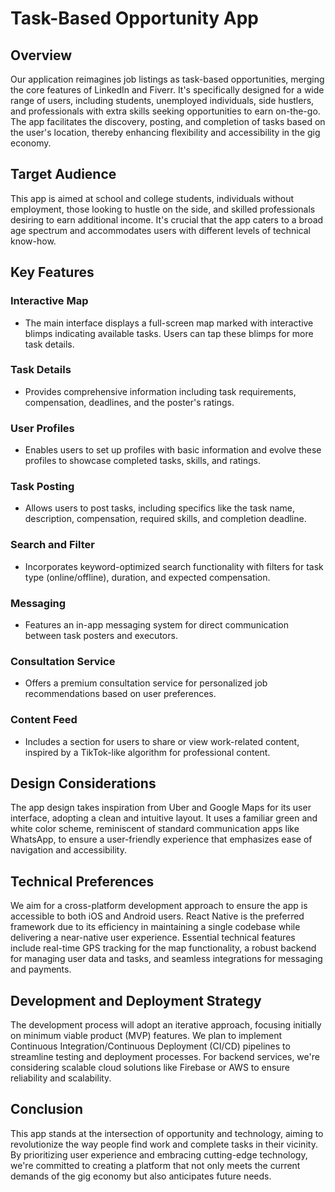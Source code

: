 # Task-Based Opportunity App

## Overview

Our application reimagines job listings as task-based opportunities, merging the core features of LinkedIn and Fiverr. It's specifically designed for a wide range of users, including students, unemployed individuals, side hustlers, and professionals with extra skills seeking opportunities to earn on-the-go. The app facilitates the discovery, posting, and completion of tasks based on the user's location, thereby enhancing flexibility and accessibility in the gig economy.

## Target Audience

This app is aimed at school and college students, individuals without employment, those looking to hustle on the side, and skilled professionals desiring to earn additional income. It's crucial that the app caters to a broad age spectrum and accommodates users with different levels of technical know-how.

## Key Features

### Interactive Map

- The main interface displays a full-screen map marked with interactive blimps indicating available tasks. Users can tap these blimps for more task details.

### Task Details

- Provides comprehensive information including task requirements, compensation, deadlines, and the poster's ratings.

### User Profiles

- Enables users to set up profiles with basic information and evolve these profiles to showcase completed tasks, skills, and ratings.

### Task Posting

- Allows users to post tasks, including specifics like the task name, description, compensation, required skills, and completion deadline.

### Search and Filter

- Incorporates keyword-optimized search functionality with filters for task type (online/offline), duration, and expected compensation.

### Messaging

- Features an in-app messaging system for direct communication between task posters and executors.

### Consultation Service

- Offers a premium consultation service for personalized job recommendations based on user preferences.

### Content Feed

- Includes a section for users to share or view work-related content, inspired by a TikTok-like algorithm for professional content.

## Design Considerations

The app design takes inspiration from Uber and Google Maps for its user interface, adopting a clean and intuitive layout. It uses a familiar green and white color scheme, reminiscent of standard communication apps like WhatsApp, to ensure a user-friendly experience that emphasizes ease of navigation and accessibility.

## Technical Preferences

We aim for a cross-platform development approach to ensure the app is accessible to both iOS and Android users. React Native is the preferred framework due to its efficiency in maintaining a single codebase while delivering a near-native user experience. Essential technical features include real-time GPS tracking for the map functionality, a robust backend for managing user data and tasks, and seamless integrations for messaging and payments.

## Development and Deployment Strategy

The development process will adopt an iterative approach, focusing initially on minimum viable product (MVP) features. We plan to implement Continuous Integration/Continuous Deployment (CI/CD) pipelines to streamline testing and deployment processes. For backend services, we're considering scalable cloud solutions like Firebase or AWS to ensure reliability and scalability.

## Conclusion

This app stands at the intersection of opportunity and technology, aiming to revolutionize the way people find work and complete tasks in their vicinity. By prioritizing user experience and embracing cutting-edge technology, we're committed to creating a platform that not only meets the current demands of the gig economy but also anticipates future needs.
